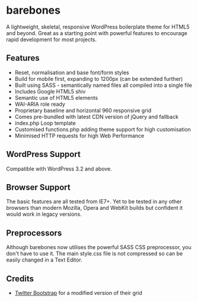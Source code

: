 # barebones

A lightweight, skeletal, responsive WordPress boilerplate theme for HTML5 and beyond. Great as a starting point with powerful features to encourage rapid development for most projects.

## Features

* Reset, normalisation and base font/form styles
* Build for mobile first, expanding to 1200px (can be extended further)
* Built using SASS - semantically named files all compiled into a single file
* Includes Google HTML5 shiv
* Semantic use of HTML5 elements
* WAI-ARIA role ready
* Proprietary baseline and horizontal 960 responsive grid
* Comes pre-bundled with latest CDN version of jQuery and fallback
* index.php Loop template
* Customised functions.php adding theme support for high customisation
* Minimised HTTP requests for high Web Performance

## WordPress Support

Compatible with WordPress 3.2 and above.

## Browser Support

The basic features are all tested from IE7+. Yet to be tested in any other browsers than modern Mozilla, Opera and WebKit builds but confident it would work in legacy versions.

## Preprocessors

Although barebones now utilises the powerful SASS CSS preprocessor, you don't have to use it. The main style.css file is not compressed so can be easily changed in a Text Editor.

## Credits

* [Twitter Bootstrap](http://getbootstrap.com "Twitter Bootstrap") for a modified version of their grid